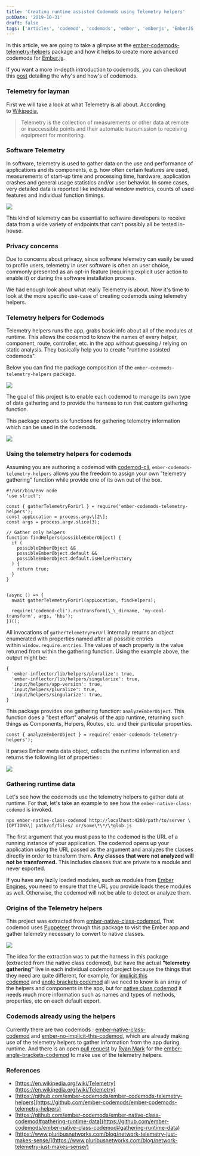 ```yaml
---
title: 'Creating runtime assisted Codemods using Telemetry helpers'
pubDate: '2019-10-31'
draft: false
tags: ['Articles', 'codemod', 'codemods', 'ember', 'emberjs', 'EmberJS', 'telemetry']
---
```


In this article, we are going to take a glimpse at the [ember-codemods-telemetry-helpers](https://github.com/ember-codemods/ember-codemods-telemetry-helpers) package and how it helps to create more advanced codemods for [Ember.js](https://emberjs.com/).

If you want a more in-depth introduction to codemods, you can checkout this [post](/2019/03/codemods-the-new-age-saviors-for-js-developers/) detailing the why's and how's of codemods.

### Telemetry for layman

First we will take a look at what Telemetry is all about. According to [Wikipedia](https://en.wikipedia.org/wiki/Telemetry),

> Telemetry is the collection of measurements or other data at remote or inaccessible points and their automatic transmission to receiving equipment for monitoring.

### Software Telemetry

In software, telemetry is used to gather data on the use and performance of applications and its components, e.g. how often certain features are used, measurements of start-up time and processing time, hardware, application crashes and general usage statistics and/or user behavior. In some cases, very detailed data is reported like individual window metrics, counts of used features and individual function timings.

![](/wp-content/uploads/2019/10/Telemetry-Visibility-Analytics.png)

This kind of telemetry can be essential to software developers to receive data from a wide variety of endpoints that can't possibly all be tested in-house.

### Privacy concerns

Due to concerns about privacy, since software telemetry can easily be used to profile users, telemetry in user software is often an user choice, commonly presented as an opt-in feature (requiring explicit user action to enable it) or during the software installation process.

We had enough look about what really Telemetry is about. Now it's time to look at the more specific use-case of creating codemods using telemetry helpers.

### Telemetry helpers for Codemods

Telemetry helpers runs the app, grabs basic info about all of the modules at runtime. This allows the codemod to know the names of every helper, component, route, controller, etc. in the app without guessing / relying on static analysis. They basically help you to create "runtime assisted codemods".

Below you can find the package composition of the `ember-codemods-telemetry-helpers` package.

![](/wp-content/uploads/2019/10/telemetry-package.png)

The goal of this project is to enable each codemod to manage its own type of data gathering and to provide the harness to run that custom gathering function.

This package exports six functions for gathering telemetry information which can be used in the codemods.

![](/wp-content/uploads/2019/10/ember-codemods-telemetry-helpers-module-exports.png)

### Using the telemetry helpers for codemods

Assuming you are authoring a codemod with [codemod-cli](https://github.com/rwjblue/codemod-cli), `ember-codemods-telemetry-helpers` allows you the freedom to assign your own "telemetry gathering" function while provide one of its own out of the box.

```
#!/usr/bin/env node
'use strict';

const { gatherTelemetryForUrl } = require('ember-codemods-telemetry-helpers');
const appLocation = process.argv\[2\];
const args = process.argv.slice(3);

// Gather only helpers
function findHelpers(possibleEmberObject) {
  if (
    possibleEmberObject &&
    possibleEmberObject.default &&
    possibleEmberObject.default.isHelperFactory
  ) {
    return true;
  }
}


(async () => {
  await gatherTelemetryForUrl(appLocation, findHelpers);

  require('codemod-cli').runTransform(\_\_dirname, 'my-cool-transform', args, 'hbs');
})();
```

All invocations of `gatherTelemetryForUrl` internally returns an object enumerated with properties named after all possible entries within `window.require.entries`. The values of each property is the value returned from within the gathering function. Using the example above, the output might be:

```
{
  'ember-inflector/lib/helpers/pluralize': true,
  'ember-inflector/lib/helpers/singularize': true,
  'input/helpers/app-version': true,
  'input/helpers/pluralize': true,
  'input/helpers/singularize': true,
}
```

This package provides one gathering function: `analyzeEmberObject`. This function does a "best effort" analysis of the app runtime, returning such things as Components, Helpers, Routes, etc. and their particular properties.

```
const { analyzeEmberObject } = require('ember-codemods-telemetry-helpers');
```

It parses Ember meta data object, collects the runtime information and returns the following list of properties :

![](/wp-content/uploads/2019/10/analyzeEmberObject.png)

### Gathering runtime data

Let's see how the codemods use the telemetry helpers to gather data at runtime. For that, let's take an example to see how the `ember-native-class-codemod` is invoked.

```
npx ember-native-class-codemod http://localhost:4200/path/to/server \[OPTIONS\] path/of/files/ or/some\*\*/\*glob.js
```

The first argument that you must pass to the codemod is the URL of a running instance of your application. The codemod opens up your application using the URL passed as the argument and analyzes the classes directly in order to transform them. **Any classes that were not analyzed will not be transformed.** This includes classes that are private to a module and never exported.

If you have any lazily loaded modules, such as modules from [Ember Engines](http://ember-engines.com/), you need to ensure that the URL you provide loads these modules as well. Otherwise, the codemod will not be able to detect or analyze them.

### Origins of the Telemetry helpers

This project was extracted from [ember-native-class-codemod.](https://github.com/ember-codemods/ember-native-class-codemod) That codemod uses [Puppeteer](https://github.com/GoogleChrome/puppeteer) through this package to visit the Ember app and gather telemetry necessary to convert to native classes.

![](/wp-content/uploads/2019/10/telemetry-arch.png)

The idea for the extraction was to put the harness in this package (extracted from the native class codemod), but have the actual **"telemetry gathering"** live in each individual codemod project because the things that they need are quite different, for example, for [implicit this codemod](https://github.com/ember-codemods/ember-no-implicit-this-codemod) and [angle brackets codemod](https://github.com/ember-codemods/ember-angle-brackets-codemod) all we need to know is an array of the helpers and components in the app, but for [native class codemod](https://github.com/ember-codemods/ember-native-class-codemod) it needs much more information such as names and types of methods, properties, etc on each default export.

### Codemods already using the helpers

Currently there are two codemods : [ember-native-class-codemod](https://github.com/ember-codemods/ember-native-class-codemod) and [ember-no-implicit-this-codemod](https://github.com/ember-codemods/ember-no-implicit-this-codemod), which are already making use of the telemetry helpers to gather information from the app during runtime. And there is an open [pull request](https://github.com/ember-codemods/ember-angle-brackets-codemod/pull/154) by [Ryan Mark](https://github.com/tylerturdenpants) for the [ember-angle-brackets-codemod](https://github.com/ember-codemods/ember-angle-brackets-codemod) to make use of the telemetry helpers.

### References

*   [https://en.wikipedia.org/wiki/Telemetry](https://en.wikipedia.org/wiki/Telemetry)
*   [https://github.com/ember-codemods/ember-codemods-telemetry-helpers](https://github.com/ember-codemods/ember-codemods-telemetry-helpers)
*   [https://github.com/ember-codemods/ember-native-class-codemod#gathering-runtime-data](https://github.com/ember-codemods/ember-native-class-codemod#gathering-runtime-data)
*   [https://www.pluribusnetworks.com/blog/network-telemetry-just-makes-sense/](https://www.pluribusnetworks.com/blog/network-telemetry-just-makes-sense/)
